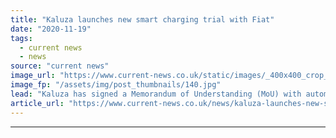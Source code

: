 ```yaml
---
title: "Kaluza launches new smart charging trial with Fiat"
date: "2020-11-19"
tags: 
  - current news
  - news
source: "current news"
image_url: "https://www.current-news.co.uk/static/images/_400x400_crop_center-center/Fiat-500-EV-trial-image-Kaliza.jpg"
image_fp: "/assets/img/post_thumbnails/140.jpg"
lead: "​Kaluza has signed a Memorandum of Understanding (MoU) with automaker Fiat Chrysler Automobiles (FCA) to develop a ‘cheaper, simpler and more sustainable’ electric vehicle (EV) charging services."
article_url: "https://www.current-news.co.uk/news/kaluza-launches-new-smart-charging-trial-with-fiat?utm_source=rss-feeds&utm_medium=rss&utm_campaign=rss"
---
```


---
